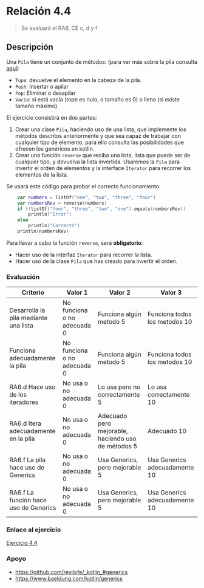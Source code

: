 # Relación 4.4
> Se evaluará el RA6, CE c, d y f


## Descripción
Una `Pila` tiene un conjunto de métodos: (para ver más sobre la pila consulta [aqui](#enlace-al-ejercicio))
- `Tope`: devuelve el elemento en la cabeza de la pila.
- `Push`: Insertar o apilar
- `Pop`: Eliminar o desapilar
- `Vacía`: si está vacía (tope es nulo, o tamaño es 0) o llena (si existe tamaño máximo)

El ejercicio consistirá en dos partes:

1. Crear una clase `Pila`, haciendo uso de una lista, que implemente los métodos descritos anteriormente y que sea capaz de trabajar con cualquier tipo de elemento, para ello consulta las posibilidades que ofrecen los genéricos en kotlin.
2. Crear una función `reverse` que reciba una lista, lista que puede ser de cualquier tipo, y devuelva la lista invertida. Usaremos la `Pila` para invertir el orden de elementos y la interface `Iterator` para recorrer los elementos de la lista.

Se usará este código para probar el correcto funcionamiento:
~~~kt
    var numbers = listOf("one", "two", "three", "four")
    var numbersRev = reverse(numbers)
    if (!listOf("four", "three", "two", "one").equals(numbersRev))
        println("Error")
    else
        println("Correcto")
    println(numbersRev)
~~~

Para llevar a cabo la función `reverse`, será **obligatorio**:
- Hacer uso de la interfaz `Iterator` para recorrer la lista.
- Hacer uso de la clase `Pila` que has creado para invertir el orden. 

### Evaluación
| Criterio                                    | Valor 1                | Valor 2                                            | Valor 3                       |
|---------------------------------------------|------------------------|----------------------------------------------------|-------------------------------|
| Desarrolla la pila mediante una lista | No funciona o no adecuada 0          | Funciona algún metodo 5                            | Funciona todos los metodos 10 |
| Funciona adecuadamente la pila        | No funciona o no adecuada 0          | Funciona algún metodo 5                            | Funciona todos los metodos 10 |
| RA6.d Hace uso de los iteradores            | No usa o no adecuada 0 | Lo usa pero no correctamente 5                     | Lo usa correctamente 10       |
| RA6.d Itera adecuadamente en la pila        | No usa o no adecuada 0 | Adecuado pero mejorable, haciendo uso de métodos 5 | Adecuado 10                     |
| RA6.f La pila hace uso de Generics          | No usa o no adecuada 0 | Usa Generics, pero mejorable 5                     | Usa Generics adecuadamente 10 |
| RA6.f La función hace uso de Generics       | No usa o no adecuada 0 | Usa Generics, pero mejorable 5                     | Usa Generics adecuadamente 10 |



### Enlace al ejercicio
[Ejercicio 4.4](https://docs.google.com/document/d/e/2PACX-1vTbL2c4NJIsecao0rJEunzgwAi5IMoWynE11Zf31AYYTOz74g2sBIjf-2pcRq7wnuBgjckkZ3dIKyk2/pub)

### Apoyo
- https://github.com/revilofe/_kotlin_#generics
- https://www.baeldung.com/kotlin/generics

